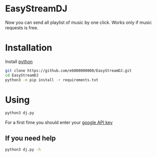 # EasyStreamDJ
Now you can send all playlist of music by one click.
Works only if music requests is free.

# Installation
Install [python](https://www.python.org/downloads/)
```bash
git clone https://github.com/e6000000000/EasyStreamDJ.git
cd EasyStreamDJ
python3 -m pip install -r requirements.txt
```

# Using
```bash
python3 dj.py
```
For a first fime you should enter your [google API key](https://developers.google.com/youtube/registering_an_application)

## If you need help
```bash
python3 dj.py -h
```

